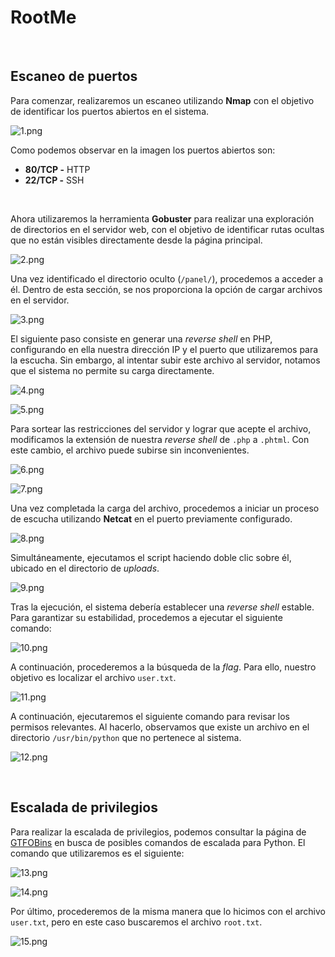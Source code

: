 # RootMe

<br>

## Escaneo de puertos

Para comenzar, realizaremos un escaneo utilizando **Nmap** con el objetivo de identificar los puertos abiertos en el sistema.

![1.png](./_resources/1.png)

Como podemos observar en la imagen los puertos abiertos son:

- **80/TCP -** HTTP
- **22/TCP -** SSH  

<br>

Ahora utilizaremos la herramienta **Gobuster** para realizar una exploración de directorios en el servidor web, con el objetivo de identificar rutas ocultas que no están visibles directamente desde la página principal.

![2.png](./_resources/2.png)

Una vez identificado el directorio oculto (`/panel/`), procedemos a acceder a él. Dentro de esta sección, se nos proporciona la opción de cargar archivos en el servidor.

![3.png](./_resources/3.png)

El siguiente paso consiste en generar una *reverse shell* en PHP, configurando en ella nuestra dirección IP y el puerto que utilizaremos para la escucha. Sin embargo, al intentar subir este archivo al servidor, notamos que el sistema no permite su carga directamente.

![4.png](./_resources/4.png)

![5.png](./_resources/5.png)

Para sortear las restricciones del servidor y lograr que acepte el archivo, modificamos la extensión de nuestra *reverse shell* de `.php` a `.phtml`. Con este cambio, el archivo puede subirse sin inconvenientes.

![6.png](./_resources/6.png)

![7.png](./_resources/7.png)

Una vez completada la carga del archivo, procedemos a iniciar un proceso de escucha utilizando **Netcat** en el puerto previamente configurado.

![8.png](./_resources/8.png)

Simultáneamente, ejecutamos el script haciendo doble clic sobre él, ubicado en el directorio de *uploads*.

![9.png](./_resources/9.png)

Tras la ejecución, el sistema debería establecer una *reverse shell* estable. Para garantizar su estabilidad, procedemos a ejecutar el siguiente comando:

![10.png](./_resources/10.png)

A continuación, procederemos a la búsqueda de la *flag*. Para ello, nuestro objetivo es localizar el archivo `user.txt`.

![11.png](./_resources/11.png)

A continuación, ejecutaremos el siguiente comando para revisar los permisos relevantes. Al hacerlo, observamos que existe un archivo en el directorio `/usr/bin/python` que no pertenece al sistema.

![12.png](./_resources/12.png)

<br>

## Escalada de privilegios

Para realizar la escalada de privilegios, podemos consultar la página de [<ins>GTFOBins</ins>](https://gtfobins.github.io/gtfobins/python/#reverse-shell) en busca de posibles comandos de escalada para Python. El comando que utilizaremos es el siguiente:

![13.png](./_resources/13.png)

![14.png](./_resources/14.png)

Por último, procederemos de la misma manera que lo hicimos con el archivo `user.txt`, pero en este caso buscaremos el archivo `root.txt`.

![15.png](./_resources/15.png)